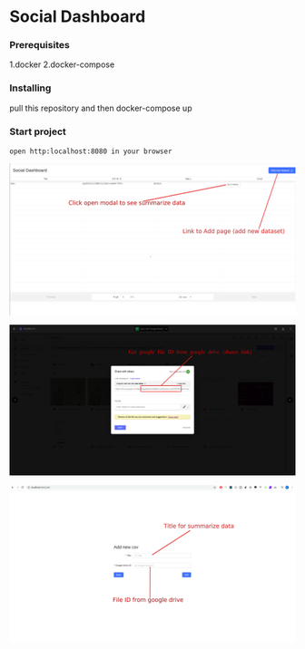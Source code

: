 # Social Dashboard

### Prerequisites

1.docker
2.docker-compose

### Installing

pull this repository and then docker-compose up

### Start project

```
open http:localhost:8080 in your browser
```


![](index-page.png)

![](gdrive.png)

![](add-page.png)


